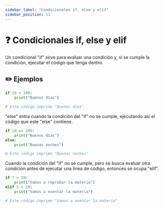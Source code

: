 ```yaml
---
sidebar_label: "Condicionales if, else y elif"
sidebar_position: 11
---
```


# ❓ Condicionales if, else y elif

Un condicional "if" sirve para evaluar una condición y, si se cumple la condición, ejecutar el código que tenga dentro.

## ✏️ Ejemplos

```python title=Ejemplo de un condicional if"
if 10 < 100:
	print("Buenos días")

# Este código imprime "Buenos días"
```

"else" entra cuando la condición del "if" no se cumple, ejecutando así el código que este "else" contiene.

```python title=Ejemplo de un condicional if con un else"
if 10 == 100:
	print("Buenos días")
else:
	print("Buenas noches")

# Este código imprime "Buenas noches"
```

Cuando la condición del "if" no se cumple, pero se busca evaluar otra condición antes de ejecutar una línea de código, entonces se ocupa "elif".

```python title=Ejemplo de un condicional if con un elif"
if 7 > 10:
	print("Vamos a reprobar la materia")
elif 5 < 10:
	print("Vamos a exentar la materia")

# Este código imprime "Vamos a exentar la materia"
```
